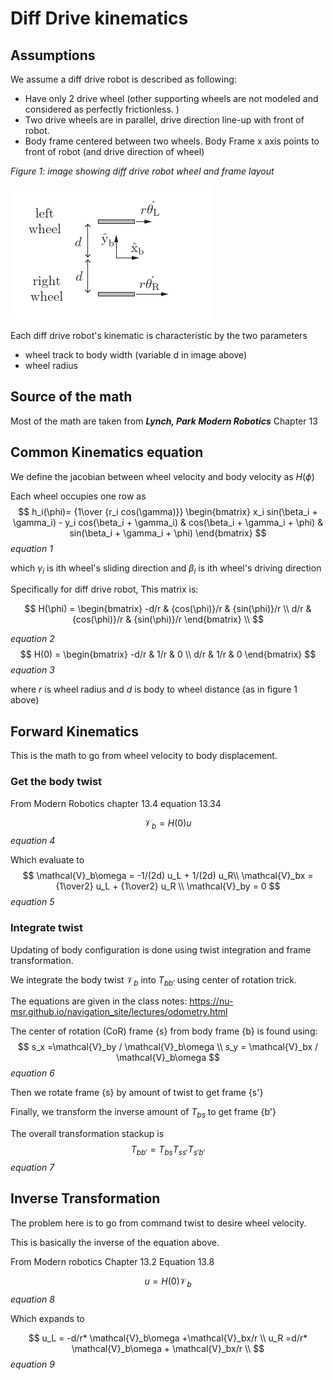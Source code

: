 # Diff Drive kinematics

## Assumptions

We assume a diff drive robot is described as following:


* Have only 2 drive wheel (other supporting wheels are not modeled and considered as perfectly frictionless. )
* Two drive wheels are in parallel, drive direction line-up with front of robot.
* Body frame centered between two wheels. Body Frame x axis points to front of robot (and drive direction of wheel)

_Figure 1: image showing diff drive robot wheel and frame layout_

![Diff-drive-layout](Diff-drive-layout.png)

Each diff drive robot's kinematic is characteristic by the two parameters
* wheel track to body width (variable d in image above) 
* wheel radius 


## Source of the math

Most of the math are taken from ___Lynch, Park Modern Robotics___ Chapter 13

## Common Kinematics equation

We define the jacobian between wheel velocity and body velocity as $H(\phi)$

Each wheel occupies one row as 
$$
h_i(\phi)= {1\over {r_i cos(\gamma)}}
\begin{bmatrix}
x_i sin(\beta_i + \gamma_i) - y_i cos(\beta_i + \gamma_i) & cos(\beta_i + \gamma_i + \phi) & sin(\beta_i + \gamma_i + \phi)
 \end{bmatrix}
$$
_equation 1_

which $\gamma_i$ is ith wheel's sliding direction and $\beta_i$ is ith wheel's driving direction

Specifically for diff drive robot, This matrix is: 

$$
H(\phi) = 
\begin{bmatrix}
 -d/r & {cos(\phi)}/r & {sin(\phi)}/r \\
  d/r & {cos(\phi)}/r & {sin(\phi)}/r
 \end{bmatrix} \\
$$
<!-- \begin{bmatrix}
 -1/(2d) & {cos(\phi)}/2 & {sin(\phi)}/2 \\
  1/(2d) & {cos(\phi)}/2 & {sin(\phi)}/2
 \end{bmatrix} \\ -->
_equation 2_
$$
 H(0) =
\begin{bmatrix}
 -d/r & 1/r & 0 \\
  d/r & 1/r & 0
 \end{bmatrix}
$$
_equation 3_

where $r$ is wheel radius and $d$ is body to wheel distance (as in figure 1 above)

## Forward Kinematics

This is the math to go from wheel velocity to body displacement.

### Get the body twist

From Modern Robotics chapter 13.4 equation 13.34

$$
\mathcal{V}_b = H(0) u
$$
_equation 4_

Which evaluate to 
$$ 
\mathcal{V}_b\omega = -1/(2d)  u_L + 1/(2d) u_R\\
\mathcal{V}_bx = {1\over2} u_L + {1\over2} u_R  \\
\mathcal{V}_by = 0
$$
_equation 5_

### Integrate twist

Updating of body configuration is done using twist integration and frame transformation. 

We integrate the body twist $\mathcal{V}_b$ into $T_{bb'}$ using center of rotation trick.

The equations are given in the class notes: 
https://nu-msr.github.io/navigation_site/lectures/odometry.html

The center of rotation (CoR) frame {s} from body frame {b} is found using:
$$
s_x =\mathcal{V}_by / \mathcal{V}_b\omega \\
s_y = \mathcal{V}_bx / \mathcal{V}_b\omega
$$
_equation 6_

Then we rotate frame {s} by amount of twist to get frame {s'}

Finally, we transform the inverse amount of $T_{bs}$ to get frame {b'}

The overall transformation stackup is 
$$
T_{bb'} = T_{bs} T_{ss'} T_{s'b'}
$$
_equation 7_

## Inverse Transformation

The problem here is to go from command twist to desire wheel velocity. 

This is basically the inverse of the equation above.

From Modern robotics Chapter 13.2 Equation 13.8

$$
u= H(0)\mathcal{V}_b
$$
_equation 8_

Which expands to 

$$
u_L = -d/r* \mathcal{V}_b\omega +\mathcal{V}_bx/r \\
u_R =d/r* \mathcal{V}_b\omega +  \mathcal{V}_bx/r \\
$$
_equation 9_



